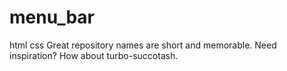 # menu_bar
html css Great repository names are short and memorable. Need inspiration? How about turbo-succotash.
